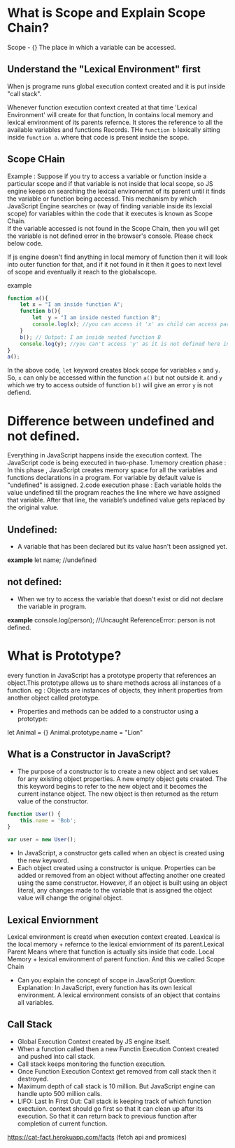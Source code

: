 # What is Scope and Explain Scope Chain?
<Answer>
Scope - {} The place in which a variable can be accessed.

## Understand the "Lexical Environment" first
 When js programe runs global execution context created and it is put inside "call stack". 
 
 Whenever function execution context created at that time 'Lexical Environment' will create for that function, In contains local memory and lexical environment of its parents refernce. It stores the reference to all the available variables and functions Records. THe `function b` lexically sitting inside `function a`. where that code is present inside the scope.

## Scope CHain
Example : Suppose if you try to access a variable or function inside a particular scope and if that variable is not inside that local scope, so JS engine keeps on searching the lexical environemnt of its parent until it finds the variable or function being accessd. This mechanism by which JavaScript Engine searches or (way of finding variable inside its lexcial scope) for variables within the code that it executes is known as Scope Chain.  
If the variable accessed is not found in the Scope Chain, then you will get the variable is not defined error in the  browser's console. Please check below code.

If js engine doesn't find anything in local memory of  function then it will look into outer function for that, and if it not found in it then it goes to next level of scope and eventually it reach to the globalscope.

example
```javascript
function a(){
    let x = "I am inside function A";
    function b(){
        let  y = "I am inside nested function B";
        console.log(x); //you can access it 'x' as child can access parent scope.
    }
    b(); // Output: I am inside nested function B
    console.log(y); //you can't access 'y' as it is not defined here in parent scope its inside child function scope. It will give an error.
}
a();
```

In the above code, `let` keyword creates block scope for variables `x` and `y`. So, `x` can only be accessed within the function `a()` but not outside it. and `y` which we try to access outside of function `b()` will give an error `y` is not defiend.


# Difference between undefined and not defined.
Everything in JavaScript happens inside the execution context. The JavaScript code is being executed in two-phase.
1.memory creation phase : In this phase , JavaScript creates memory space for all the variables and functions declarations in a program. For variable by default value is "undefined" is assigned. 
2.code execution phase : Each variable holds the value undefined till the program reaches the line where we have assigned that variable. After that line, the variable’s undefined value gets replaced by the original value.

## Undefined: 
- A variable that has been declared but its value hasn't been assigned yet.

**example**
let name; //undefined

## not defined: 

- When we try to access the variable that doesn't exist or did not declare the variable in program.

**example**
console.log(person); //Uncaught ReferenceError: person is not defined.

# What is Prototype?

every function in JavaScript has a prototype property that references an object.This prototype allows us to share methods across all instances of a function. 
eg : Objects are instances of objects, they inherit properties from another object called prototype.
- Properties and methods can be added to a constructor using a prototype:

let Animal = {}
Animal.prototype.name = "Lion"

## What is a Constructor in JavaScript?

- The purpose of a constructor is to create a new object and set values for any existing object properties.
A new empty object gets created.
The this keyword begins to refer to the new object and it becomes the current instance object.
The new object is then returned as the return value of the constructor.

```javascript
function User() {
    this.name = 'Bob';
}

var user = new User();
```
- In JavaScript, a constructor gets called when an object is created using the new keyword.
- Each object created using a constructor is unique. Properties can be added or removed from an object without affecting another one created using the same constructor. However, if an object is built using an object literal, any changes made to the variable that is assigned the object value will change the original object.

## Lexical Enviornment
Lexical environment is creatd when execution context created. Leaxical is the local memory + refernce to the lexical enviornment of its parent.Lexical Parent Means where that function is actually sits inside that code. 
Local Memory + lexical environment of  parent function.  And this we called Scope Chain
- Can you explain the concept of scope in JavaScript
Question: 
Explanation: In JavaScript, every function has its own lexical environment. A lexical environment consists of an object that contains all variables.

## Call Stack
- Global Execution Context created  by JS engine itself.
- When a function called then a new Functin Execution Context created and pushed into call stack.
- Call stack keeps monitoring the function execution.  
- Once Function Execution Context get removed from call stack then it destroyed.
- Maximum depth of call stack is 10 million. But JavaScript engine can handle upto 500 million calls.
- LIFO: Last In First Out: Call stack is keeping  track of which function exectuion. context should go first so that it can clean up after its execution. So that it can return back to previous function after completion of current function.

https://cat-fact.herokuapp.com/facts (fetch api and promices)